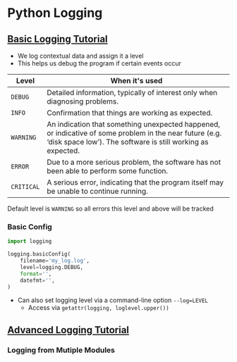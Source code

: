 # Python Logging

## [Basic Logging Tutorial](https://docs.python.org/3/howto/logging.html)

* We log contextual data and assign it a level
* This helps us debug the program if certain events occur

|Level|When it's used|
|---|---|
|`DEBUG`|Detailed information, typically of interest only when diagnosing problems.|
|`INFO`|Confirmation that things are working as expected.|
|`WARNING`|An indication that something unexpected happened, or indicative of some problem in the near future (e.g. ‘disk space low’). The software is still working as expected.|
|`ERROR`|Due to a more serious problem, the software has not been able to perform some function.|
|`CRITICAL`|A serious error, indicating that the program itself may be unable to continue running.|

Default level is `WARNING` so all errors this level and above will be tracked

### Basic Config

```python
import logging

logging.basicConfig(
    filename='my_log.log',
    level=logging.DEBUG,
    format='',
    datefmt='',
)
```

* Can also set logging level via a command-line option `--log=LEVEL`
    * Access via `getattr(logging, loglevel.upper())`

## [Advanced Logging Tutorial](https://docs.python.org/3/howto/logging.html#logging-advanced-tutorial)

### Logging from Mutiple Modules
